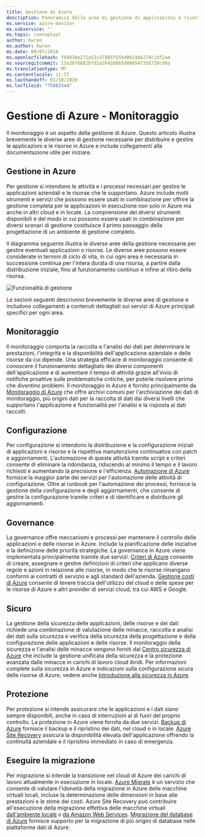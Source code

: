 ```yaml
---
title: Gestione di Azure
description: Panoramica delle aree di gestione di applicazioni e risorse di Azure con collegamenti a contenuti sugli strumenti di gestione di Azure.
ms.service: azure-monitor
ms.subservice: ''
ms.topic: conceptual
author: bwren
ms.author: bwren
ms.date: 09/07/2018
ms.openlocfilehash: f68838e271e51c37985f55b40b140e279c1df2a4
ms.sourcegitcommit: 12a26f6682bfd1e264268b5d866547358728cd9a
ms.translationtype: MT
ms.contentlocale: it-IT
ms.lasthandoff: 01/10/2020
ms.locfileid: "75862544"
---
```

# <a name="azure-management---monitoring"></a>Gestione di Azure - Monitoraggio

Il monitoraggio è un aspetto della gestione di Azure.  Questo articolo illustra brevemente le diverse aree di gestione necessarie per distribuire e gestire le applicazioni e le risorse in Azure e include collegamenti alla documentazione utile per iniziare.

## <a name="management-in-azure"></a>Gestione in Azure

Per gestione si intendono le attività e i processi necessari per gestire le applicazioni aziendali e le risorse che le supportano.  Azure include molti strumenti e servizi che possono essere usati in combinazione per offrire la gestione completa per le applicazioni in esecuzione non solo in Azure ma anche in altri cloud e in locale.  La comprensione dei diversi strumenti disponibili e del modo in cui possono essere usati in combinazione per diversi scenari di gestione costituisce il primo passaggio della progettazione di un ambiente di gestione completo.

Il diagramma seguente illustra le diverse aree della gestione necessarie per gestire eventuali applicazioni o risorse.  Le diverse aree possono essere considerate in termini di ciclo di vita, in cui ogni area è necessaria in successione continua per l'intera durata di una risorsa,  a partire dalla distribuzione iniziale, fino al funzionamento continuo e infine al ritiro della risorsa.

![Funzionalità di gestione](media/management-overview/management-capabilities.png)


Le sezioni seguenti descrivono brevemente le diverse aree di gestione e includono collegamenti a contenuti dettagliati sui servizi di Azure principali specifici per ogni area.

## <a name="monitor"></a>Monitoraggio
Il monitoraggio comporta la raccolta e l'analisi dei dati per determinare le prestazioni, l'integrità e la disponibilità dell'applicazione aziendale e delle risorse da cui dipende. Una strategia efficace di monitoraggio consente di conoscere il funzionamento dettagliato dei diversi componenti dell'applicazione e di aumentare il tempo di attività grazie all'invio di notifiche proattive sulle problematiche critiche, per poterle risolvere prima che diventino problemi. Il monitoraggio in Azure è fornito principalmente da [Monitoraggio di Azure](../azure-monitor/overview.md) che offre archivi comuni per l'archiviazione dei dati di monitoraggio, più origini dati per la raccolta di dati dai diversi livelli che supportano l'applicazione e funzionalità per l'analisi e la risposta ai dati raccolti.

## <a name="configure"></a>Configurazione
Per configurazione si intendono la distribuzione e la configurazione iniziali di applicazioni e risorse e la rispettiva manutenzione continuativa con patch e aggiornamenti.  L'automazione di queste attività tramite script e criteri consente di eliminare la ridondanza, riducendo al minimo il tempo e il lavoro richiesti e aumentando la precisione e l'efficienza.  [Automazione di Azure](../automation/automation-intro.md) fornisce la maggior parte dei servizi per l'automazione delle attività di configurazione.  Oltre ai runbook per l'automazione dei processi, fornisce la gestione della configurazione e degli aggiornamenti, che consente di gestire la configurazione tramite criteri e di identificare e distribuire gli aggiornamenti.

## <a name="govern"></a>Governance
La governance offre meccanismi e processi per mantenere il controllo delle applicazioni e delle risorse in Azure.  Include la pianificazione delle iniziative e la definizione delle priorità strategiche.  La governance in Azure viene implementata principalmente tramite due servizi.  [Criteri di Azure](../governance/policy/overview.md) consente di creare, assegnare e gestire definizioni di criteri che applicano diverse regole e azioni in relazione alle risorse, in modo che le risorse rimangano conformi ai contratti di servizio e agli standard dell'azienda. [Gestione costi di Azure](../cost-management/overview-cost-mgt.md) consente di tenere traccia dell'utilizzo del cloud e delle spese per le risorse di Azure e altri provider di servizi cloud, tra cui AWS e Google.

## <a name="secure"></a>Sicuro
La gestione della sicurezza delle applicazioni, delle risorse e dei dati richiede una combinazione di valutazione delle minacce, raccolta e analisi dei dati sulla sicurezza e verifica della sicurezza della progettazione e della configurazione delle applicazioni e delle risorse.  Il monitoraggio della sicurezza e l'analisi delle minacce vengono forniti dal [Centro sicurezza di Azure](../security-center/security-center-intro.md) che include la gestione unificata della sicurezza e la protezione avanzata dalle minacce in carichi di lavoro cloud ibridi.  Per informazioni complete sulla sicurezza in Azure e indicazioni sulla configurazione sicura delle risorse di Azure, vedere anche [Introduzione alla sicurezza in Azure](../security/fundamentals/overview.md).


## <a name="protect"></a>Protezione
Per protezione si intende assicurare che le applicazioni e i dati siano sempre disponibili, anche in caso di interruzioni al di fuori del proprio controllo.  La protezione in Azure viene fornita da due servizi.  [Backup di Azure](../backup/backup-introduction-to-azure-backup.md) fornisce il backup e il ripristino dei dati, nel cloud o in locale.    [Azure Site Recovery](../site-recovery/site-recovery-overview.md) assicura la disponibilità elevata dell'applicazione offrendo la continuità aziendale e il ripristino immediato in caso di emergenza.

## <a name="migrate"></a>Eseguire la migrazione 
Per migrazione si intende la transizione nel cloud di Azure dei carichi di lavoro attualmente in esecuzione in locale.  [Azure Migrate](../migrate/migrate-overview.md) è un servizio che consente di valutare l'idoneità della migrazione in Azure delle macchine virtuali locali, incluse la determinazione delle dimensioni in base alle prestazioni e le stime dei costi.  Azure Site Recovery può contribuire all'esecuzione della migrazione effettiva delle macchine virtuali [dall'ambiente locale](../site-recovery/migrate-tutorial-on-premises-azure.md) o [da Amazon Web Services](../site-recovery/migrate-tutorial-aws-azure.md).  [Migrazione del database di Azure](../dms/dms-overview.md) fornisce supporto per la migrazione di più origini di database nelle piattaforme dati di Azure.

